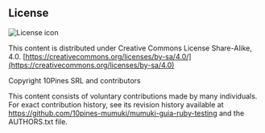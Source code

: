 ## License
![License icon](https://licensebuttons.net/l/by-sa/3.0/88x31.png)

This content is distributed under Creative Commons License Share-Alike, 4.0. [https://creativecommons.org/licenses/by-sa/4.0/](https://creativecommons.org/licenses/by-sa/4.0)

Copyright 10Pines SRL and contributors

This content consists of voluntary contributions made by many
individuals. For exact contribution history, see its revision history
available at https://github.com/10pines-mumuki/mumuki-guia-ruby-testing and the AUTHORS.txt file.

